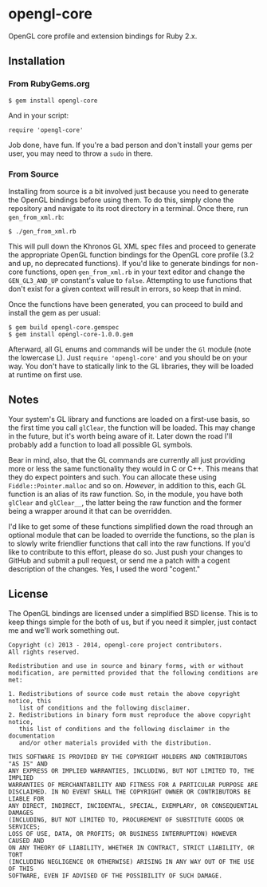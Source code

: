 opengl-core
===========

OpenGL core profile and extension bindings for Ruby 2.x.


Installation
------------

### From RubyGems.org

    $ gem install opengl-core

And in your script:

    require 'opengl-core'

Job done, have fun. If you're a bad person and don't install your gems per
user, you may need to throw a `sudo` in there.


### From Source

Installing from source is a bit involved just because you need to generate the
OpenGL bindings before using them. To do this, simply clone the repository and
navigate to its root directory in a terminal. Once there, run `gen_from_xml.rb`:

    $ ./gen_from_xml.rb

This will pull down the Khronos GL XML spec files and proceed to generate the
appropriate OpenGL function bindings for the OpenGL core profile (3.2 and up,
no deprecated functions). If you'd like to generate bindings for non-core
functions, open `gen_from_xml.rb` in your text editor and change the
`GEN_GL3_AND_UP` constant's value to `false`. Attempting to use functions that
don't exist for a given context will result in errors, so keep that in mind.

Once the functions have been generated, you can proceed to build and install
the gem as per usual:

    $ gem build opengl-core.gemspec
    $ gem install opengl-core-1.0.0.gem

Afterward, all GL enums and commands will be under the `Gl` module (note the
lowercase L). Just `require 'opengl-core'` and you should be on your way. You
don't have to statically link to the GL libraries, they will be loaded at
runtime on first use.


Notes
-----

Your system's GL library and functions are loaded on a first-use basis, so the
first time you call `glClear`, the function will be loaded. This may change in
the future, but it's worth being aware of it. Later down the road I'll probably
add a function to load all possible GL symbols.

Bear in mind, also, that the GL commands are currently all just providing more
or less the same functionality they would in C or C++. This means that they do
expect pointers and such. You can allocate these using `Fiddle::Pointer.malloc`
and so on. _However_, in addition to this, each GL function is an alias of its
raw function. So, in the module, you have both `glClear` and `glClear__`, the
latter being the raw function and the former being a wrapper around it that
can be overridden.

I'd like to get some of these functions simplified down the road through an
optional module that can be loaded to override the functions, so the plan is to
slowly write friendlier functions that call into the raw functions. If you'd
like to contribute to this effort, please do so. Just push your changes to
GitHub and submit a pull request, or send me a patch with a cogent description
of the changes. Yes, I used the word "cogent."


License
-------

The OpenGL bindings are licensed under a simplified BSD license. This is to
keep things simple for the both of us, but if you need it simpler, just contact
me and we'll work something out.

    Copyright (c) 2013 - 2014, opengl-core project contributors.
    All rights reserved.

    Redistribution and use in source and binary forms, with or without
    modification, are permitted provided that the following conditions are met:

    1. Redistributions of source code must retain the above copyright notice, this
       list of conditions and the following disclaimer. 
    2. Redistributions in binary form must reproduce the above copyright notice,
       this list of conditions and the following disclaimer in the documentation
       and/or other materials provided with the distribution. 

    THIS SOFTWARE IS PROVIDED BY THE COPYRIGHT HOLDERS AND CONTRIBUTORS "AS IS" AND
    ANY EXPRESS OR IMPLIED WARRANTIES, INCLUDING, BUT NOT LIMITED TO, THE IMPLIED
    WARRANTIES OF MERCHANTABILITY AND FITNESS FOR A PARTICULAR PURPOSE ARE
    DISCLAIMED. IN NO EVENT SHALL THE COPYRIGHT OWNER OR CONTRIBUTORS BE LIABLE FOR
    ANY DIRECT, INDIRECT, INCIDENTAL, SPECIAL, EXEMPLARY, OR CONSEQUENTIAL DAMAGES
    (INCLUDING, BUT NOT LIMITED TO, PROCUREMENT OF SUBSTITUTE GOODS OR SERVICES;
    LOSS OF USE, DATA, OR PROFITS; OR BUSINESS INTERRUPTION) HOWEVER CAUSED AND
    ON ANY THEORY OF LIABILITY, WHETHER IN CONTRACT, STRICT LIABILITY, OR TORT
    (INCLUDING NEGLIGENCE OR OTHERWISE) ARISING IN ANY WAY OUT OF THE USE OF THIS
    SOFTWARE, EVEN IF ADVISED OF THE POSSIBILITY OF SUCH DAMAGE.
